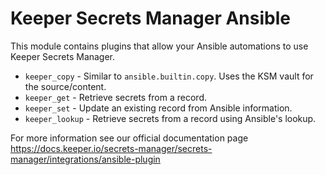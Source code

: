 # Keeper Secrets Manager Ansible

This module contains plugins that allow your Ansible automations to use Keeper Secrets Manager. 

* `keeper_copy` - Similar to `ansible.builtin.copy`. Uses the KSM vault for the source/content.
* `keeper_get` - Retrieve secrets from a record.
* `keeper_set` - Update an existing record from Ansible information.
* `keeper_lookup` - Retrieve secrets from a record using Ansible's lookup.

For more information see our official documentation page https://docs.keeper.io/secrets-manager/secrets-manager/integrations/ansible-plugin
